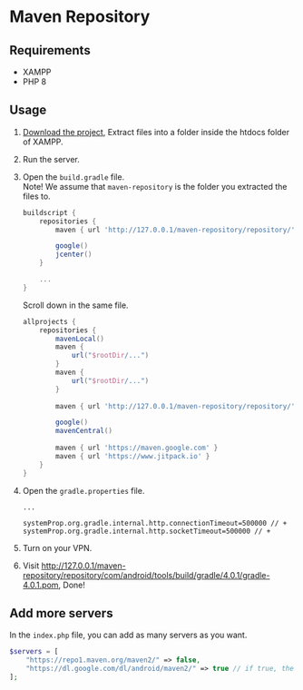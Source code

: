# Maven Repository
## Requirements
+ XAMPP
+ PHP 8

## Usage
1. [Download the project](https://github.com/hossein-zare/maven-repository/archive/refs/heads/main.zip), Extract files into a folder inside the htdocs folder of XAMPP.  
2. Run the server.
3. Open the `build.gradle` file.  
    Note! We assume that `maven-repository` is the folder you extracted the files to.

    ```gradle
    buildscript {
        repositories {
            maven { url 'http://127.0.0.1/maven-repository/repository/' } // +

            google()
            jcenter()
        }

        ...
    }
    ```

    Scroll down in the same file.

    ```gradle
    allprojects {
        repositories {
            mavenLocal()
            maven {
                url("$rootDir/...")
            }
            maven {
                url("$rootDir/...")
            }
            
            maven { url 'http://127.0.0.1/maven-repository/repository/' } // +

            google()
            mavenCentral()
            
            maven { url 'https://maven.google.com' }
            maven { url 'https://www.jitpack.io' }
        }
    }
    ```

3. Open the `gradle.properties` file.
    ```properties
    ...

    systemProp.org.gradle.internal.http.connectionTimeout=500000 // +
    systemProp.org.gradle.internal.http.socketTimeout=500000 // +
    ```

4. Turn on your VPN.
5. Visit http://127.0.0.1/maven-repository/repository/com/android/tools/build/gradle/4.0.1/gradle-4.0.1.pom, Done!

## Add more servers
In the `index.php` file, you can add as many servers as you want.

```php
$servers = [
    "https://repo1.maven.org/maven2/" => false,
    "https://dl.google.com/dl/android/maven2/" => true // if true, the file will be stored in the local repository
];
```

